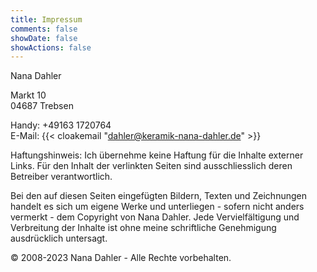 ```yaml
---
title: Impressum
comments: false
showDate: false
showActions: false
---
```


Nana Dahler  

Markt 10  
04687 Trebsen

Handy: +49163 1720764  
E-Mail: {{< cloakemail "dahler@keramik-nana-dahler.de" >}}

Haftungshinweis: Ich übernehme keine Haftung für die Inhalte externer Links. Für den Inhalt der verlinkten Seiten sind ausschliesslich deren Betreiber verantwortlich.

Bei den auf diesen Seiten eingefügten Bildern, Texten und Zeichnungen handelt es sich um eigene Werke und unterliegen - sofern nicht anders vermerkt - dem Copyright von Nana Dahler. Jede Vervielfältigung und Verbreitung der Inhalte ist ohne meine schriftliche Genehmigung ausdrücklich untersagt.

&copy; 2008-2023 Nana Dahler - Alle Rechte vorbehalten. 